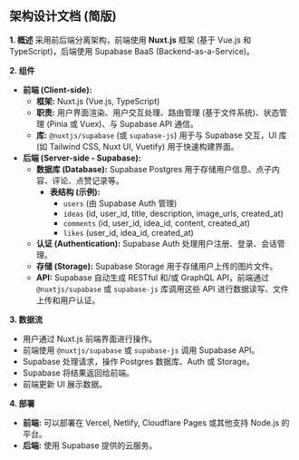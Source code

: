 ## 架构设计文档 (简版)

**1. 概述**
   采用前后端分离架构，前端使用 **Nuxt.js** 框架 (基于 Vue.js 和 TypeScript)，后端使用 Supabase BaaS (Backend-as-a-Service)。

**2. 组件**
   *   **前端 (Client-side):**
        *   **框架:** Nuxt.js (Vue.js, TypeScript)
        *   **职责:** 用户界面渲染、用户交互处理、路由管理 (基于文件系统)、状态管理 (Pinia 或 Vuex)、与 Supabase API 通信。
        *   **库:** `@nuxtjs/supabase` (或 `supabase-js`) 用于与 Supabase 交互，UI 库 (如 Tailwind CSS, Nuxt UI, Vuetify) 用于快速构建界面。
   *   **后端 (Server-side - Supabase):**
        *   **数据库 (Database):** Supabase Postgres 用于存储用户信息、点子内容、评论、点赞记录等。
            *   **表结构 (示例):**
                *   `users` (由 Supabase Auth 管理)
                *   `ideas` (id, user_id, title, description, image_urls, created_at)
                *   `comments` (id, user_id, idea_id, content, created_at)
                *   `likes` (user_id, idea_id, created_at)
        *   **认证 (Authentication):** Supabase Auth 处理用户注册、登录、会话管理。
        *   **存储 (Storage):** Supabase Storage 用于存储用户上传的图片文件。
        *   **API:** Supabase 自动生成 RESTful 和/或 GraphQL API，前端通过 `@nuxtjs/supabase` 或 `supabase-js` 库调用这些 API 进行数据读写、文件上传和用户认证。

**3. 数据流**
   *   用户通过 Nuxt.js 前端界面进行操作。
   *   前端使用 `@nuxtjs/supabase` 或 `supabase-js` 调用 Supabase API。
   *   Supabase 处理请求，操作 Postgres 数据库、Auth 或 Storage。
   *   Supabase 将结果返回给前端。
   *   前端更新 UI 展示数据。

**4. 部署**
   *   **前端:** 可以部署在 Vercel, Netlify, Cloudflare Pages 或其他支持 Node.js 的平台。
   *   **后端:** 使用 Supabase 提供的云服务。

